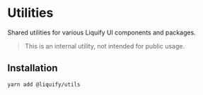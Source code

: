 # Utilities

Shared utilities for various Liquify UI components and packages.

> This is an internal utility, not intended for public usage.

## Installation

```sh
yarn add @liquify/utils
```
